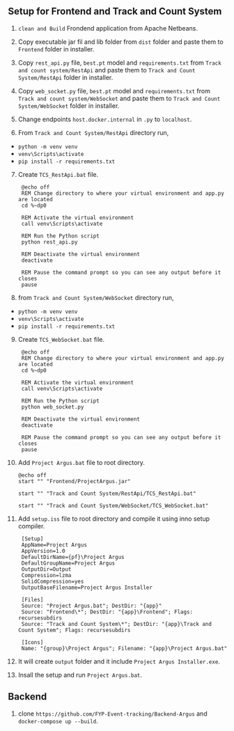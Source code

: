 ## Setup for Frontend and Track and Count System

1. `clean and Build` Frondend application from Apache Netbeans.

2. Copy executable jar fil and lib folder from `dist` folder and paste them to `Frontend` folder in installer.

3. Copy `rest_api.py` file, `best.pt` model and `requirements.txt` from `Track and count system/RestApi` and paste them to `Track and Count System/RestApi` folder in installer.

4. Copy `web_socket.py` file, `best.pt` model and `requirements.txt` from `Track and count system/WebSocket` and paste them to `Track and Count System/WebSocket` folder in installer.

5. Change endpoints `host.docker.internal` in `.py` to `localhost`.

6. From `Track and Count System/RestApi` directory run,

- `python -m venv venv`
- `venv\Scripts\activate`
- `pip install -r requirements.txt`

7. Create `TCS_RestApi.bat` file.

        @echo off
        REM Change directory to where your virtual environment and app.py are located
        cd %~dp0

        REM Activate the virtual environment
        call venv\Scripts\activate

        REM Run the Python script
        python rest_api.py

        REM Deactivate the virtual environment
        deactivate

        REM Pause the command prompt so you can see any output before it closes
        pause

8. from `Track and Count System/WebSocket` directory run,

- `python -m venv venv`
- `venv\Scripts\activate`
- `pip install -r requirements.txt`

9. Create `TCS_WebSocket.bat` file.

        @echo off
        REM Change directory to where your virtual environment and app.py are located
        cd %~dp0

        REM Activate the virtual environment
        call venv\Scripts\activate

        REM Run the Python script
        python web_socket.py

        REM Deactivate the virtual environment
        deactivate

        REM Pause the command prompt so you can see any output before it closes
        pause

10. Add `Project Argus.bat` file to root directory.

        @echo off
        start "" "Frontend/ProjectArgus.jar"

        start "" "Track and Count System/RestApi/TCS_RestApi.bat"

        start "" "Track and Count System/WebSocket/TCS_WebSocket.bat"

9. Add `setup.iss` file to root directory and compile it using inno setup compiler.

        [Setup]
        AppName=Project Argus
        AppVersion=1.0
        DefaultDirName={pf}\Project Argus
        DefaultGroupName=Project Argus
        OutputDir=Output
        Compression=lzma
        SolidCompression=yes
        OutputBaseFilename=Project Argus Installer

        [Files]
        Source: "Project Argus.bat"; DestDir: "{app}"
        Source: "Frontend\*"; DestDir: "{app}\Frontend"; Flags: recursesubdirs
        Source: "Track and Count System\*"; DestDir: "{app}\Track and Count System"; Flags: recursesubdirs

        [Icons]
        Name: "{group}\Project Argus"; Filename: "{app}\Project Argus.bat"

10. It will create `output` folder and it include `Project Argus Installer.exe`.

11. Insall the setup and run `Project Argus.bat`.

## Backend

1. clone `https://github.com/FYP-Event-tracking/Backend-Argus` and `docker-compose up --build`.